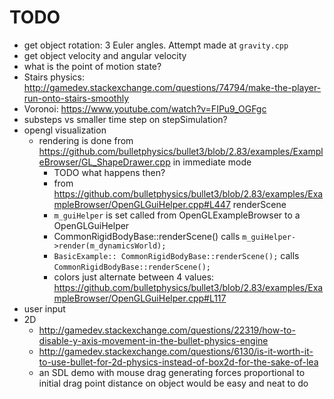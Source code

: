 # TODO

-   get object rotation: 3 Euler angles. Attempt made at `gravity.cpp`
-   get object velocity and angular velocity
-   what is the point of motion state?
-   Stairs physics: http://gamedev.stackexchange.com/questions/74794/make-the-player-run-onto-stairs-smoothly
-   Voronoi: https://www.youtube.com/watch?v=FIPu9_OGFgc
-   substeps vs smaller time step on stepSimulation?
-   opengl visualization
    - rendering is done from <https://github.com/bulletphysics/bullet3/blob/2.83/examples/ExampleBrowser/GL_ShapeDrawer.cpp> in immediate mode
        - TODO what happens then?
        - from <https://github.com/bulletphysics/bullet3/blob/2.83/examples/ExampleBrowser/OpenGLGuiHelper.cpp#L447> renderScene
        - `m_guiHelper` is set called from OpenGLExampleBrowser to a OpenGLGuiHelper
        - CommonRigidBodyBase::renderScene() calls `m_guiHelper->render(m_dynamicsWorld);`
        - `BasicExample:: CommonRigidBodyBase::renderScene();` calls `CommonRigidBodyBase::renderScene();`
        - colors just alternate between 4 values: <https://github.com/bulletphysics/bullet3/blob/2.83/examples/ExampleBrowser/OpenGLGuiHelper.cpp#L117>
-   user input
-   2D
    - http://gamedev.stackexchange.com/questions/22319/how-to-disable-y-axis-movement-in-the-bullet-physics-engine
    - http://gamedev.stackexchange.com/questions/6130/is-it-worth-it-to-use-bullet-for-2d-physics-instead-of-box2d-for-the-sake-of-lea
    - an SDL demo with mouse drag generating forces proportional to initial drag point distance on object would be easy and neat to do
